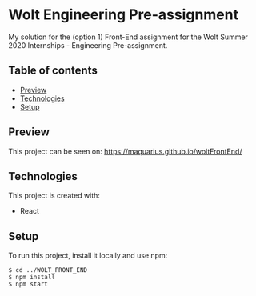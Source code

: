 # Wolt Engineering Pre-assignment

My solution for the (option 1) Front-End assignment for the Wolt Summer 2020 Internships - Engineering Pre-assignment.

## Table of contents

- [Preview](#preview)
- [Technologies](#Technologies)
- [Setup](#Setup)

## Preview

This project can be seen on: https://maquarius.github.io/woltFrontEnd/

## Technologies

This project is created with:

- React

## Setup

To run this project, install it locally and use npm:

```
$ cd ../WOLT_FRONT_END
$ npm install
$ npm start
```
